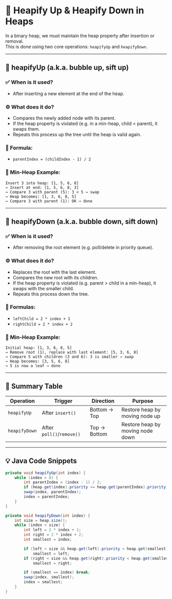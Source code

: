 # 🔄 Heapify Up & Heapify Down in Heaps

In a binary heap, we must maintain the heap property after insertion or removal.  
This is done using two core operations: `heapifyUp` and `heapifyDown`.

---

## 🔼 heapifyUp (a.k.a. bubble up, sift up)

### ✅ When is it used?
- After inserting a new element at the end of the heap.

### ⚙️ What does it do?
- Compares the newly added node with its parent.
- If the heap property is violated (e.g. in a min-heap, child < parent), it swaps them.
- Repeats this process up the tree until the heap is valid again.

### 🔢 Formula:
- `parentIndex = (childIndex - 1) / 2`

### 📌 Min-Heap Example:
```text
Insert 3 into heap: [1, 5, 6, 8]
→ Insert at end: [1, 5, 6, 8, 3]
→ Compare 3 with parent (5): 3 < 5 → swap
→ Heap becomes: [1, 3, 6, 8, 5]
→ Compare 3 with parent (1): OK → done
```

---

## 🔽 heapifyDown (a.k.a. bubble down, sift down)

### ✅ When is it used?
- After removing the root element (e.g. poll/delete in priority queue).

### ⚙️ What does it do?
- Replaces the root with the last element.
- Compares the new root with its children.
- If the heap property is violated (e.g. parent > child in a min-heap), it swaps with the smaller child.
- Repeats this process down the tree.

### 🔢 Formulas:
- `leftChild = 2 * index + 1`
- `rightChild = 2 * index + 2`

### 📌 Min-Heap Example:
```text
Initial heap: [1, 3, 6, 8, 5]
→ Remove root (1), replace with last element: [5, 3, 6, 8]
→ Compare 5 with children (3 and 6): 3 is smaller → swap
→ Heap becomes: [3, 5, 6, 8]
→ 5 is now a leaf → done
```

---

## 🧩 Summary Table

| Operation     | Trigger               | Direction       | Purpose                           |
|---------------|------------------------|------------------|------------------------------------|
| `heapifyUp`   | After `insert()`       | Bottom → Top     | Restore heap by moving node up     |
| `heapifyDown` | After `poll()`/`remove()` | Top → Bottom     | Restore heap by moving node down   |

---

## 💡 Java Code Snippets

```java
private void heapifyUp(int index) {
    while (index > 0) {
        int parentIndex = (index - 1) / 2;
        if (heap.get(index).priority >= heap.get(parentIndex).priority) break;
        swap(index, parentIndex);
        index = parentIndex;
    }
}
```

```java
private void heapifyDown(int index) {
    int size = heap.size();
    while (index < size) {
        int left = 2 * index + 1;
        int right = 2 * index + 2;
        int smallest = index;

        if (left < size && heap.get(left).priority < heap.get(smallest).priority)
            smallest = left;
        if (right < size && heap.get(right).priority < heap.get(smallest).priority)
            smallest = right;

        if (smallest == index) break;
        swap(index, smallest);
        index = smallest;
    }
}
```
